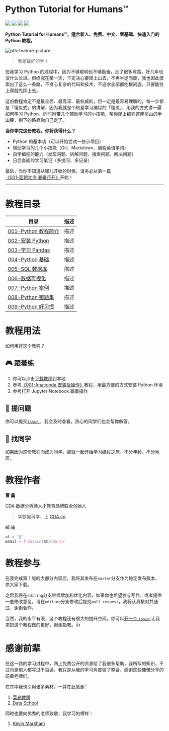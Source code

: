 # Python Tutorial for Humans™
![](https://img.shields.io/badge/language-python-yellow.svg)
![](https://img.shields.io/badge/version-v3.7-blue.svg)
![](https://img.shields.io/badge/license-MIT-000000.svg)
[![](https://img.shields.io/github/stars/davidfnck/Python-Tutorial-for-Humans.svg?style=social&label=Star)](https://github.com/imcda/Python-Tutorial-for-Humans "GitHub Stars")

**Python Tutorial for Humans™，适合新人、免费、中文、零基础、快速入门的 Python 教程。**

![pth-feature-picture](https://pptwinpics.oss-cn-beijing.aliyuncs.com/python-tutorial-banner-tiny_20191215205306.webp)

> 教是最好的学！

在我学习 Python 的过程中，因为不够聪明也不够勤奋，走了很多弯路，好几年也没什么长进。但终究在某一天，下定决心要爬上山去，不再半途而废，我也因此摸索出了这么一条路，不贪心复杂的代码和技术，不追求全部都刨根问底，只要能往上爬就先踩上去。

这份教程肯定不是最全面、最高深、最权威的，但一定是最容易理解的，每一步都是「傻瓜式」的讲解，因为我就是个热爱学习编程的「傻瓜」，用我的方式讲一遍如何学习 Python，同时附带几个辅助学习的小技能，帮你爬上编程这座高山的半山腰，剩下的路靠你自己走了。

**当你学完这份教程，你将获得什么？**

+ Python 的基本功（可以开始尝试一些小项目）
+ 辅助学习的几个小技能（Git、Markdown、编程英语单词）
+ 自学编程的能力（发现问题、拆解问题、搜索问题、解决问题）
+ 日后查阅的学习笔记（多提问、多记录）

最后，当你不知道从哪儿开始的时候，请务必从第一篇[《001-面朝大海 春暖花开》](https://github.com/imcda/Python-Tutorial-for-Humans/blob/editing/001-Python%20%E6%95%99%E7%A8%8B%E7%AE%80%E4%BB%8B/001-%E9%9D%A2%E5%90%91%E5%AF%B9%E8%B1%A1%20%E6%98%A5%E6%9A%96%E8%8A%B1%E5%BC%80.md)开始！

---

# 教程目录
| 目录|描述|
|----|----|
|[001-Python 教程简介](https://github.com/imcda/Python-Tutorial-for-Humans/tree/master/001-Python%20%E6%95%99%E7%A8%8B%E7%AE%80%E4%BB%8B)|描述|
|[002-安装 Python](https://github.com/imcda/Python-Tutorial-for-Humans/tree/master/002-%E5%AE%89%E8%A3%85%20Python)|描述|
|[003-学习 Pandas](https://github.com/imcda/Python-Tutorial-for-Humans/tree/master/003-%E5%AD%A6%E4%B9%A0%20Pandas)|描述|
|[004-Python 基础](https://github.com/imcda/Python-Tutorial-for-Humans/tree/master/004-Python%20%E5%9F%BA%E7%A1%80)|描述|
|[005-SQL 数据库](https://github.com/imcda/Python-Tutorial-for-Humans/tree/master/005-SQL%20%E6%95%B0%E6%8D%AE%E5%BA%93)|描述|
|[006-数据可视化](https://github.com/imcda/Python-Tutorial-for-Humans/tree/master/006-%E6%95%B0%E6%8D%AE%E5%8F%AF%E8%A7%86%E5%8C%96)|描述|
|[007-Python 案例](https://github.com/imcda/Python-Tutorial-for-Humans/tree/master/007-Python%20%E6%A1%88%E4%BE%8B)|描述|
|[008-Python 错题集](https://github.com/imcda/Python-Tutorial-for-Humans/tree/master/008-Python%20%E9%94%99%E9%A2%98%E9%9B%86)|描述|
|[009-Python 好习惯](https://github.com/imcda/Python-Tutorial-for-Humans/tree/master/009-Python%20%E5%A5%BD%E4%B9%A0%E6%83%AF)|描述|

# 教程用法
如何用好这个教程？

## :video_game: 跟着练
1. 你可以点击[下载教程](https://github.com/imcda/Python-Tutorial-for-Humans/archive/master.zip)到本地
2. 参考[《001-Anaconda 安装及操作》](https://github.com/imcda/Python-Tutorial-for-Humans/blob/master/002-%E5%AE%89%E8%A3%85%20Python/001-Anaconda%20%E5%AE%89%E8%A3%85%E5%8F%8A%E6%93%8D%E4%BD%9C.md)教程，用最方便的方式安装 Python 环境
3. 参考[]()打开 Jupyter Notebook 跟着操作

## :microphone: 提问题
你可以提交[`issue` ](https://github.com/imcda/Python-Tutorial-for-Humans/issues)，我会及时查看，热心的同学们也会帮你解答。

## :beer: 找同学
如果因为这份教程而成为同学，那就一起开始学习编程之旅，不分年龄，不分地区。

# 教程作者
**曹 鑫**

CDA 数据分析师人才教育品牌联合创始人
> 学数据科学，上 [CDA.cn](http://cda.cn)

邮 箱
```python
at = '@'
Email = f'caoxin{at}cda.cn'
```
# 教程参与

在我完成第 1 版的大部分内容后，我将其发布在`master`分支作为稳定发布版本，供大家下载。

之后我将在`editing`分支继续增加和优化内容，如果你也希望参与写作，或者提供一些修改意见，请在`editing`分支修改后提交`pull request`，我将认真核对并通过，谢谢合作。

当然，我的水平有限，这个教程还有很大的提升空间，你可以[开一个 `issue` ](https://github.com/imcda/Python-Tutorial-for-Humans/issues)让我来把这个教程做的更好，谢谢指教。:thumbsup:

# 感谢前辈

在这一路的学习过程中，网上免费公开的资源给了我很多帮助，我所写的知识，不过也是别人都写过千百遍，我只是从我的学习角度做了整合，感谢这些慷慨分享的前辈老师们。

在其中我也引用诸多素材，一并在此感谢：

1. [菜鸟教程](https://www.runoob.com/python)
2. [Data School](https://www.youtube.com/channel/UCnVzApLJE2ljPZSeQylSEyg)

同时也要向优秀的老师致敬，我学习的榜样：
1. [Kevin Markham](https://github.com/justmarkham)



